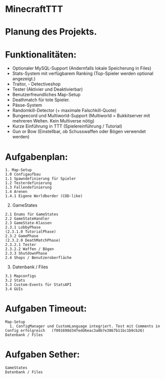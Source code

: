 # MinecraftTTT

# Planung des Projekts.

# Funktionalitäten:
- Optionaler MySQL-Support (Andernfalls lokale Speicherung in Files)
- Stats-System mit verfügbarem Ranking (Top-Spieler werden optional angezeigt.)
- Traitor, - Detectiveshop
- Tester (Aktivier und Deaktivierbar)
- Benutzerfreundliches Map-Setup
- Deathmatch für tote Spieler.
- Pässe-System
- Randomkill-Detector (+ maximale Falschkill-Quote)
- Bungeecord und Multiworld-Support (Multiworld = Bukkitserver mit mehreren Welten. Kein Multiverse nötig)
- Kurze Einführung in TTT (Spielereinführung / Tutorial)
- Gun or Bow (Einstellbar, ob Schusswaffen oder Bögen verwendet werden)

# Aufgabenplan:
```
1. Map-Setup
1.0 Configaufbau
1.1 Spawndefinierung für Spieler
1.2 Testerdefinierung
1.3 Fallendefinierung
1.4 Arenen
1.4.1 Eigene Worldborder (COD-like)
```

2. GameStates
```
2.1 Enums für GameStates
2.2 GameStateHandler
2.3 GameState-Klassen
2.3.1 LobbyPhase
(2.3.1.0 TutorialPhase)
2.3.2 GamePhase
(2.3.2.0 DeathMatchPhase)
2.3.2.1 Tester
2.3.2.2 Waffen / Bögen
2.3.3 ShutdownPhase
2.4 Shops / Benutzeroberfläche
```


3. Datenbank / Files
```
3.1 Mapconfigs
3.2 Stats
3.3 Custom-Events für StatsAPI
3.4 GUIs
```



# Aufgaben Timeout:
```
Map-Setup
  1. ConfigManager und CustomLanguage integriert. Test mit Comments in Config erfolgreich   (f091698d34fedd6eac3a8b7e3867b11bc1b9cb26)
Datenbank / Files
```

# Aufgaben Sether:
```
GameStates
Datenbank / Files
```
